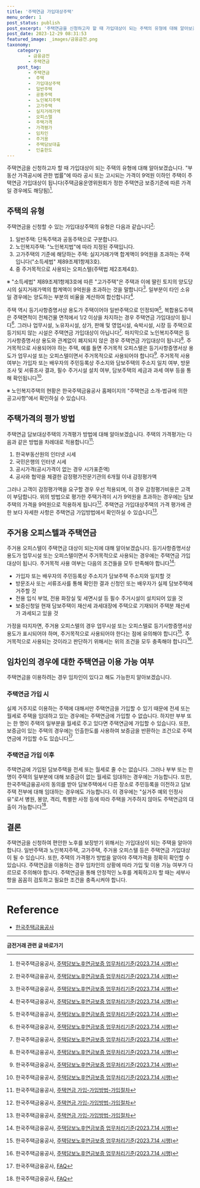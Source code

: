 ```yaml
---
title: '주택연금 가입대상주택'
menu_order: 1
post_status: publish
post_excerpt: '주택연금을 신청하고자 할 때 가입대상이 되는 주택의 유형에 대해 알아보겠습니다.  부동산 가격공시에 관한 법률 에 따라 공시 또는 고시되는 가격이 9억원 이하인 주택이 주택연금 가입대상이 됩니다 주택금융운영위원회가 정한 주택연금 보증기준에 따른 가격일 경우에도 해당됨   1 .'
post_date: 2023-12-29 08:31:53
featured_image: _images/금융금전.png
taxonomy:
    category:
        - 금융금전
        - 주택연금
    post_tag:
        - 주택연금
        -  주택
        -  가입대상주택
        -  일반주택
        -  공동주택
        -  노인복지주택
        -  고가주택
        -  실지거래가액
        -  오피스텔
        -  주택가격
        -  가격평가
        -  임차인
        -  주거용
        -  주택담보대출
        -  인출한도
---
```



주택연금을 신청하고자 할 때 가입대상이 되는 주택의 유형에 대해 알아보겠습니다. "부동산 가격공시에 관한 법률"에 따라 공시 또는 고시되는 가격이 9억원 이하인 주택이 주택연금 가입대상이 됩니다(주택금융운영위원회가 정한 주택연금 보증기준에 따른 가격일 경우에도 해당됨)[^1].

## 주택의 유형
주택연금을 신청할 수 있는 가입대상주택의 유형은 다음과 같습니다[^1]:
1. 일반주택: 단독주택과 공동주택으로 구분합니다.
2. 노인복지주택: "노인복지법"에 따라 지정된 주택입니다.
3. 고가주택의 기준에 해당하는 주택: 실지거래가액 합계액이 9억원을 초과하는 주택입니다("소득세법" 제89조제1항제3호).
4. 중 주거목적으로 사용되는 오피스텔(주택법 제2조제4호).

※ "소득세법" 제89조제1항제3호에 따른 "고가주택"은 주택과 이에 딸린 토지의 양도당시의 실지거래가액의 합계액이 9억원을 초과하는 것을 말합니다[^1]. 일부분이 타인 소유일 경우에는 양도하는 부분의 비율을 계산하여 합산합니다[^1].

주택 역시 등기사항증명서상 용도가 주택이어야 일반주택으로 인정되며[^1], 복합용도주택은 주택면적이 전체건물 면적에서 1/2 이상을 차지하는 경우 주택연금 가입대상이 됩니다[^1]. 그러나 업무시설, 노유자시설, 상가, 판매 및 영업시설, 숙박시설, 시장 등 주택으로 등기되지 않는 시설은 주택연금 가입대상이 아닙니다[^1]. 마지막으로 노인복지주택은 등기사항증명서상 용도와 관계없이 폐지되지 않은 경우 주택연금 가입대상이 됩니다[^1]. 주거목적으로 사용되어야 하는 주택, 예를 들면 주거목적 오피스텔은 등기사항증명서상 용도가 업무시설 또는 오피스텔이면서 주거목적으로 사용되어야 합니다[^1]. 주거목적 사용 여부는 가입자 또는 배우자의 주민등록상 주소지와 담보주택의 주소지 일치 여부, 방문조사 및 서류조사 결과, 필수 주거시설 설치 여부, 담보주택의 세금과 과세 여부 등을 통해 확인됩니다[^1].

※ 노인복지주택의 현황은 한국주택금융공사 홈페이지의 "주택연금 소개-법규에 의한 공고사항"에서 확인하실 수 있습니다.

## 주택가격의 평가 방법
주택연금 담보대상주택의 가격평가 방법에 대해 알아보겠습니다. 주택의 가격평가는 다음과 같은 방법을 차례대로 적용합니다[^2]:
1. 한국부동산원의 인터넷 시세
2. 국민은행의 인터넷 시세
3. 공시가격(공시가격이 없는 경우 시가표준액)
4. 공사와 협약을 체결한 감정평가전문기관의 6개월 이내 감정평가액

그러나 고객이 감정평가액을 요구할 경우 우선 적용되며, 이 경우 감정평가비용은 고객이 부담합니다. 위의 방법으로 평가한 주택가격이 시가 9억원을 초과하는 경우에는 담보주택의 가격을 9억원으로 적용하게 됩니다[^2]. 주택연금 가입대상주택의 가격 평가에 관한 보다 자세한 사항은 주택연금 가입방법에서 확인하실 수 있습니다[^2].

## 주거용 오피스텔과 주택연금
주거용 오피스텔이 주택연금 대상이 되는지에 대해 알아보겠습니다. 등기사항증명서상 용도가 업무시설 또는 오피스텔이면서 주거목적으로 사용되는 경우에는 주택연금 가입대상이 됩니다. 주거목적 사용 여부는 다음의 조건들을 모두 만족해야 합니다[^1]:
- 가입자 또는 배우자의 주민등록상 주소지가 담보주택 주소지와 일치할 것
- 방문조사 또는 서류조사를 통해 확인한 결과 신청인 또는 배우자가 실제 담보주택에 거주할 것
- 전용 입식 부엌, 전용 화장실 및 세면시설 등 필수 주거시설이 설치되어 있을 것
- 보증신청일 현재 담보주택이 재산세 과세대장에 주택으로 기재되어 주택분 재산세가 과세되고 있을 것

가정을 따지자면, 주거용 오피스텔의 경우 업무시설 또는 오피스텔로 등기사항증명서상 용도가 표시되어야 하며, 주거목적으로 사용되어야 한다는 점에 유의해야 합니다[^1]. 주거목적으로 사용되는 것이라고 판단하기 위해서는 위의 조건을 모두 충족해야 합니다[^1].

## 임차인의 경우에 대한 주택연금 이용 가능 여부
주택연금을 이용하려는 경우 임차인이 있다고 해도 가능한지 알아보겠습니다.

### 주택연금 가입 시
실제 거주지로 이용하는 주택에 대해서만 주택연금을 가입할 수 있기 때문에 전세 또는 월세로 주택을 임대하고 있는 경우에는 주택연금에 가입할 수 없습니다. 하지만 부부 또는 한 명이 주택의 일부분을 월세로 주고 있다면 주택연금에 가입할 수 있습니다. 또한, 보증금이 있는 주택의 경우에는 인출한도를 사용하여 보증금을 반환하는 조건으로 주택연금에 가입할 수도 있습니다[^3].

### 주택연금 가입 이후
주택연금에 가입된 담보주택을 전세 또는 월세로 줄 수는 없습니다. 그러나 부부 또는 한 명이 주택의 일부분에 대해 보증금이 없는 월세로 임대하는 경우에는 가능합니다. 또한, 한국주택금융공사의 동의를 받아 담보주택에서 다른 장소로 주민등록을 이전하고 담보주택 전부에 대해 임대하는 경우에도 가능합니다. 이 경우에는 "실거주 예외 인정사유"로서 병원, 봉양, 격리, 특별한 사정 등에 따라 주택을 거주하지 않아도 주택연금의 대출이 가능합니다[^3].

## 결론
주택연금을 신청하여 편안한 노후를 보장받기 위해서는 가입대상이 되는 주택을 알아야 합니다. 일반주택과 노인복지주택, 고가주택, 주거용 오피스텔 등은 주택연금 가입대상이 될 수 있습니다. 또한, 주택의 가격평가 방법을 알아야 주택가격을 정확히 확인할 수 있습니다. 주택연금을 이용하는 경우 임차인의 상황에 따라 가입 및 이용 가능 여부가 다르므로 주의해야 합니다. 주택연금을 통해 안정적인 노후를 계획하고자 할 때는 세부사항을 꼼꼼히 검토하고 필요한 조건을 충족시켜야 합니다.

---
[^1]: 한국주택금융공사, [주택담보노후연금보증 업무처리기준(2023.7.14 시행)](https://www.hf.go.kr/agecare/business_hg/agecare_hg_notice_avgis.jsp)
[^2]: 한국주택금융공사, [주택연금 가입-가입방법-가입절차](https://www.hf.go.kr/agecare/business_hg/agecare_hg_notice_avgis.jsp)
[^3]: 한국주택금융공사, [FAQ](https://www.hf.go.kr/agecare/customer/agecare_customer_FAQ_VIEW.jsp)

# Reference
- [한국주택금융공사](https://www.hf.go.kr/agecare/index.jsp)
<!-- wp:separator -->
<hr class="wp-block-separator has-alpha-channel-opacity"/>
<!-- /wp:separator -->

<!-- wp:group {"backgroundColor":"base","layout":{"type":"constrained"}} -->
<div class="wp-block-group has-base-background-color has-background"><!-- wp:paragraph {"align":"center","fontSize":"medium"} -->
<p class="has-text-align-center has-large-font-size"><strong>금전거래 관련 글 바로가기</strong></p>
<!-- /wp:paragraph -->


<!-- wp:latest-posts
{"categories":[{"id":13538,"count":19,"description":"","link":"https://uknowlaw.com/category/%ea%b8%88%ec%a0%84%ea%b1%b0%eb%9e%98/","name":"금전거래","slug":"금전거래","taxonomy":"category","parent":0,"meta":[],"_links":{"self":[{"href":"https://uknowlaw.com/wp-json/wp/v2/categories/13538"}],"collection":[{"href":"https://uknowlaw.com/wp-json/wp/v2/categories"}],"about":[{"href":"https://uknowlaw.com/wp-json/wp/v2/taxonomies/category"}],"wp:post_type":[{"href":"https://uknowlaw.com/wp-json/wp/v2/posts?categories=13538"}],"curies":[{"name":"wp","href":"https://api.w.org/{rel}","templated":true}]}}],"postsToShow":100,"excerptLength":28,"postLayout":"grid","columns":2,"featuredImageAlign":"left","featuredImageSizeSlug":"large","fontSize":"small"} /--></div>
<!-- /wp:group -->